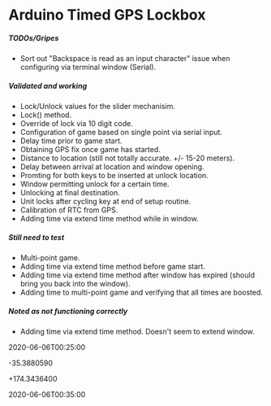 # Arduino Timed GPS Lockbox

##### TODOs/Gripes
* Sort out "Backspace is read as an input character" issue when configuring via terminal window (Serial).

##### Validated and working
* Lock/Unlock values for the slider mechanisim.
* Lock() method.
* Override of lock via 10 digit code.
* Configuration of game based on single point via serial input.
* Delay time prior to game start.
* Obtaining GPS fix once game has started.
* Distance to location (still not totally accurate. +/- 15-20 meters).
* Delay between arrival at location and window opening.
* Promting for both keys to be inserted at unlock location.
* Window permitting unlock for a certain time.
* Unlocking at final destination.
* Unit locks after cycling key at end of setup routine.
* Calibration of RTC from GPS.
* Adding time via extend time method while in window.

##### Still need to test
* Multi-point game.
* Adding time via extend time method before game start.
* Adding time via extend time method after window has expired (should bring you back into the window).
* Adding time to multi-point game and verifying that all times are boosted.

##### Noted as not functioning correctly
* Adding time via extend time method. Doesn't seem to extend window.


2020-06-06T00:25:00

-35.3880590

+174.3436400

2020-06-06T00:35:00